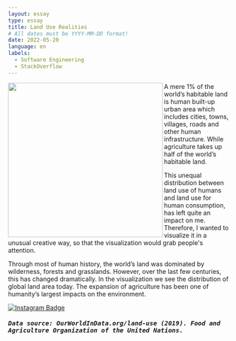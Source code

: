 ```yaml
---
layout: essay
type: essay
title: Land Use Realities
# All dates must be YYYY-MM-DD format!
date: 2022-05-20
language: en
labels:
  - Software Engineering
  - StackOverflow
---
```



<img align="left" width="350" src="https://github.com/duygudgd/insert-data/blob/ad0f1d98e3d4e42a68e88556d6147c05524df32f/dataviz-archive/land-use-realities/20220520_LandUseRealities.jpg" />

A mere 1% of the world’s habitable land is human built-up urban area which includes cities, towns, villages, roads and other human infrastructure. While agriculture takes up half of the world’s habitable land.

This unequal distribution between land use of humans and land use for human consumption, has left quite an impact on me. Therefore, I wanted to visualize it in a unusual creative way, so that the visualization would grab people's attention.

Through most of human history, the world’s land was dominated by wilderness, forests and grasslands. However, over the last few centuries, this has changed dramatically. In the visualization we see the distribution of global land area today. The expansion of agriculture has been one of humanity’s largest impacts on the environment.

[![Instagram Badge](https://img.shields.io/badge/-See%20post%20on%20Instagram-F5EDEA?logo=instagram&logoColor=black&style=flat)](https://www.instagram.com/p/CdyPERnDSg2/?igshid=MDJmNzVkMjY=) <h5><samp> Data source: OurWorldInData.org/land-use (2019). Food and Agriculture Organization of the United Nations. </samp></h5> 

